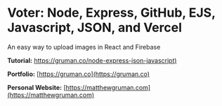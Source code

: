 # Voter: Node, Express, GitHub, EJS, Javascript, JSON, and Vercel

An easy way to upload images in React and Firebase

**Tutorial:** [https://gruman.co/node-express-json-javascript)](https://gruman.co/node-express-json-javascript)

**Portfolio:** [https://gruman.co](https://gruman.co)

**Personal Website:** [https://matthewgruman.com](https://matthewgruman.com)